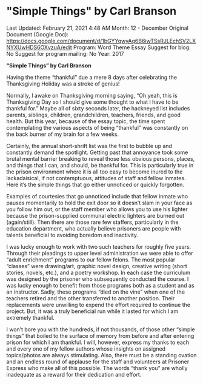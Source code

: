 # "Simple Things" by Carl Branson

Last Updated: February 21, 2021 4:48 AM
Month: 12 - December
Original Document (Google Doc): https://docs.google.com/document/d/1bGYYqwyAq6B6iwTSsRJLEchSV2LXNYXUwHDS6OXvzuA/edit
Program: Word Theme Essay
Suggest for blog: No
Suggest for program mailing: No
Year: 2017

**“Simple Things” by Carl Branson**

Having the theme “thankful” due a mere 8 days after celebrating the Thanksgiving Holiday was a stroke of genius!

Normally, I awake on Thanksgiving morning saying, “Oh yeah, this is Thanksgiving Day so I should give some thought to what I have to be thankful for.” Maybe all of sixty seconds later, the hackneyed list includes parents, siblings, children, grandchildren, teachers, friends, and good health. But this year, because of the essay topic, the time spent contemplating the various aspects of being “thankful” was constantly on the back burner of my brain for a few weeks.

Certainly, the annual short-shrift list was the first to bubble up and constantly demand the spotlight. Getting past that annoyance took some brutal mental barrier breaking to reveal those less obvious persons, places, and things that I can, and should, be thankful for. This is particularly true in the prison environment where it is all too easy to become inured to the lackadaisical, if not contemptuous, attitudes of staff and fellow inmates. Here it’s the simple things that go either unnoticed or quickly forgotten.

Examples of courtesies that go unnoticed include that fellow inmate who pauses momentarily to hold the exit door so it doesn’t slam in your face as you follow him out, or the staff member who allows you to use his lighter because the prison-supplied communal electric lighters are burned out (again/still). Then there are those rare few staffers, particularly in the education department, who actually believe prisoners are people with talents beneficial to avoiding boredom and inactivity.

I was lucky enough to work with two such teachers for roughly five years. Through their pleadings to upper level administration we were able to offer “adult enrichment” programs to our fellow felons. The most popular “classes” were drawing/art, graphic novel design, creative writing (short stories, novels, etc.), and a poetry workshop. In each case the curriculum was designed by the prisoner who subsequently conducted the course. I was lucky enough to benefit from those programs both as a student and as an instructor. Sadly, these programs “died on the vine” when one of the teachers retired and the other transferred to another position. Their replacements were unwilling to expend the effort required to continue the project. But, it was a truly beneficial run while it lasted for which I am extremely thankful.

I won’t bore you with the hundreds, if not thousands, of those other “simple things” that boiled to the surface of memory from before and after entering prison for which I am thankful. I will, however, express my thanks to each and every one of my fellow authors whose insights on assigned topics/photos are always stimulating. Also, there must be a standing ovation and an endless round of applause for the staff and volunteers at Prisoner Express who make all of this possible. The words “thank you” are wholly inadequate as a reward for their dedication and effort.